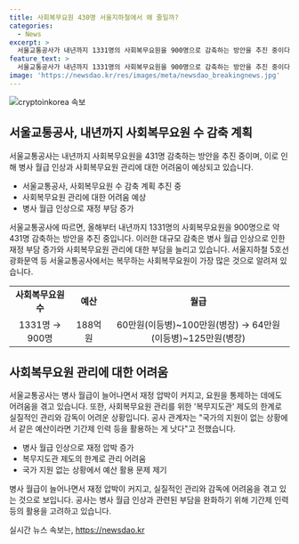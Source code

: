 ```yaml
---
title: 사회복무요원 430명 서울지하철에서 왜 줄일까?
categories:
  - News
excerpt: >
  서울교통공사가 내년까지 1331명의 사회복무요원을 900명으로 감축하는 방안을 추진 중이다. 이는 병사 월급 상승으로 인한 재정 압박과 관리 부담 때문으로 보인다. 복무기간 동안 발생한 일탈 행위와 복무지도관 제도의 한계 등으로 인해 관리와 감독이 어려워진 상황이다. 2008년 소집된 사회복무요원 중 16년 간 행방불명 후 소집 해제된 사례도 발생했다. 150자 요약에는 요원 감축 계획과 병사 월급 상승으로 인한 부담, 복무지도관 한계 등의 어려움을 간략히 언급하여 사람들의 호기심을 자극해야 한다.
feature_text: >
  서울교통공사가 내년까지 1331명의 사회복무요원을 900명으로 감축하는 방안을 추진 중이다. 이는 병사 월급 상승으로 인한 재정 압박과 관리 부담 때문으로 보인다. 복무기간 동안 발생한 일탈 행위와 복무지도관 제도의 한계 등으로 인해 관리와 감독이 어려워진 상황이다. 2008년 소집된 사회복무요원 중 16년 간 행방불명 후 소집 해제된 사례도 발생했다. 150자 요약에는 요원 감축 계획과 병사 월급 상승으로 인한 부담, 복무지도관 한계 등의 어려움을 간략히 언급하여 사람들의 호기심을 자극해야 한다.
image: 'https://newsdao.kr/res/images/meta/newsdao_breakingnews.jpg'
---
```


<p><img src="https://newsdao.kr/res/images/meta/newsdao_breakingnews.jpg" alt="cryptoinkorea 속보" /></p>

<h2 data-ke-size="size26">서울교통공사, 내년까지 사회복무요원 수 감축 계획</h2>

<p data-ke-size="size16">서울교통공사는 내년까지 사회복무요원을 431명 감축하는 방안을 추진 중이며, 이로 인해 병사 월급 인상과 사회복무요원 관리에 대한 어려움이 예상되고 있습니다.</p>

<ul>
    <li>서울교통공사, 사회복무요원 수 감축 계획 추진 중</li>
    <li>사회복무요원 관리에 대한 어려움 예상</li>
    <li>병사 월급 인상으로 재정 부담 증가</li>
</ul>

<p data-ke-size="size16">서울교통공사에 따르면, 올해부터 내년까지 1331명의 사회복무요원을 900명으로 약 431명 감축하는 방안을 추진 중입니다. 이러한 대규모 감축은 병사 월급 인상으로 인한 재정 부담 증가와 사회복무요원 관리에 대한 부담을 늘리고 있습니다. 서울지하철 5호선 광화문역 등 서울교통공사에서는 복무하는 사회복무요원이 가장 많은 것으로 알려져 있습니다.</p>

<table>
    <tr>
        <td style="text-align: center; height: 17px;"><b>사회복무요원 수</b></td>
        <td style="text-align: center; height: 17px;"><b>예산</b></td>
        <td style="text-align: center; height: 17px;"><b>월급</b></td>
    </tr>
    <tr>
        <td style="text-align: center; height: 17px;">1331명 → 900명</td>
        <td style="text-align: center; height: 17px;">188억원</td>
        <td style="text-align: center; height: 17px;">60만원(이등병)~100만원(병장) → 64만원(이등병)~125만원(병장)</td>
    </tr>
</table>

<h2 data-ke-size="size26">사회복무요원 관리에 대한 어려움</h2>

<p data-ke-size="size16">서울교통공사는 병사 월급이 늘어나면서 재정 압박이 커지고, 요원을 통제하는 데에도 어려움을 겪고 있습니다. 또한, 사회복무요원 관리를 위한 '복무지도관' 제도의 한계로 실질적인 관리와 감독이 어려운 상황입니다. 공사 관계자는 "국가의 지원이 없는 상황에서 같은 예산이라면 기간제 인력 등을 활용하는 게 낫다"고 전했습니다.</p>

<ul>
    <li>병사 월급 인상으로 재정 압박 증가</li>
    <li>복무지도관 제도의 한계로 관리 어려움</li>
    <li>국가 지원 없는 상황에서 예산 활용 문제 제기</li>
</ul>

<p data-ke-size="size16">병사 월급이 늘어나면서 재정 압박이 커지고, 실질적인 관리와 감독에 어려움을 겪고 있는 것으로 보입니다. 공사는 병사 월급 인상과 관련된 부담을 완화하기 위해 기간제 인력 등의 활용을 고려하고 있습니다.</p>
실시간 뉴스 속보는, <a href="https://newsdao.kr" rel="dofollow">https://newsdao.kr</a>


